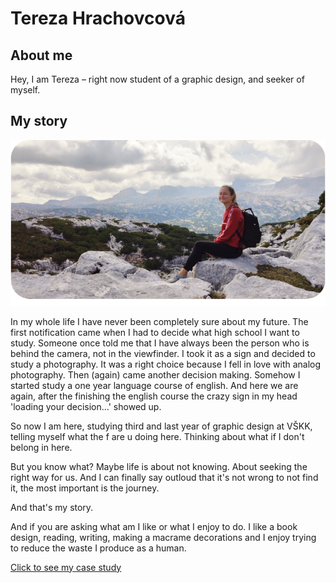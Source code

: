 # Tereza Hrachovcová
## About me 
Hey, I am Tereza – right now student of a graphic design, and seeker of myself.

## My story
![Me somewhere in a mountains.](img/10.png)

In my whole life I have never been completely sure about my future. The first notification came when I had to decide what high school I want to study. Someone once told me that I have always been the person who is behind the camera, not in the viewfinder. I took it as a sign and decided to study a photography. It was a right choice because I fell in love with analog photography. Then (again) came another decision making. Somehow I started study a one year language course of english. And here we are again, after the finishing the english course the crazy sign in my head 'loading your decision...' showed up.
 
So now I am here, studying third and last year of graphic design at VŠKK, telling myself what the f are u doing here. Thinking about what if I don't belong in here.

But you know what?  Maybe life is about not knowing. About seeking the right way for us. And I can finally say outloud that it's not wrong to not find it, the most important is the journey.

 And that's my story. 

And if you are asking what am I like or what I enjoy to do. I like a book design, reading, writing, making a macrame decorations and I enjoy trying to reduce the waste I produce as a human.

[Click to see my case study](case_study.md)
